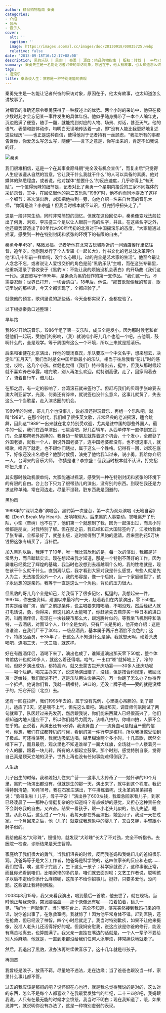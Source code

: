 ```yaml
---
author: 精品购物指南 秦勇
categories:
- 介绍
- 音乐
- 音乐人
cover:
  alt: ''
  caption: ''
  image: https://images.soomal.cc/images/doc/20130918/00035725.webp
  relative: false
date: '2013-09-18T16:12:17+08:00'
description: 黑豹乐队 | 黑豹 | 秦勇 | 源自：精品购物指南 | 版权：转载 |  平均/总评分：05.50/11
summary: 秦勇先生是一名能让记者兴奋的采访对象，原因在于，他太有故事，也太知道怎么讲故事了。对细节的准确还原令秦勇获得了一种叙述上的优势。两个小时的采访中，他只在极少数时刻才会忘记某一事件发生的具体年份。他似乎随身携带了一本个人编年史，页边贴满了便签，随手一翻，就能找到对应的人物、场景、对话，甚至天气……
tags:
- 摇滚乐
title: 秦勇谈人生：愤怒是一种特别无能的表现
---
```


秦勇先生是一名能让记者兴奋的采访对象，原因在于，他太有故事，也太知道怎么讲故事了。

对细节的准确还原令秦勇获得了一种叙述上的优势。两个小时的采访中，他只在极少数时刻才会忘记某一事件发生的具体年份。他似乎随身携带了一本个人编年史，页边贴满了便签，随手一翻，就能找到对应的人物、场景、对话，甚至天气。他的语气、表情和肢体动作，均明白无误地传达着一点，即“没有人能比我更好地复述这些经历”――也正是这种自信，使得他对于记者持有一丝顾虑，“我把所有的事都告诉你，你爱怎么写怎么写，随便”――言下之意是，你写出来的，肯定不如我说的好。

![秦勇](https://images.soomal.cc/images/doc/20130918/00035726_01.webp)





我们很难相信，这是一个在其事业巅峰期“完全没有机会宣传”，而复出后“只觉得人生应该遵从自然的旨意，它让我干什么我就干什么”的人可以具备的素质。他对媒体的熟悉程度，或者说，他对媒体“想要什么”的反应速度，几乎称得上“有天赋”。一个值得玩味的细节是，记者对比了秦勇一个星期内接受的三家不同媒体的采访录音，其中，在回忆起他的第二支乐队“1989”时，他不约而同地提及了这样一个细节：某次演出后，刘欢把他拉到一旁，向他介绍一名来自台湾的音乐大师，“你猜是谁？李宗盛！但我当时根本就不认识，打完招呼扭头走了。”

这是一段非常生动，同时非常简短的回忆。但就在这段回忆中，秦勇像变戏法般拉出了何勇、刘欢、李宗盛三个足以让人眼前一亮的名字，并且，在这些名字之外，他还顺势营造出了80年代末90年代初的北京对于中国摇滚乐的态度，“大家能通过摇滚，感受到一种在特别封闭和紧张的环境下的有限的自由。”

秦勇今年45岁，略微发福。记者听他在北京古玩城附近的一间酒店餐厅里忆往昔，追年岁。他刚刚发行了个人专辑《一起长大》，竹书文化的老总沈永革评价他“和几十年前一样单纯，没什么心眼儿，过的完全是艺术家的生活”。他至今最让人念念不忘，或者说让人爱恨交织的角色是前“黑豹乐队”主唱，而在这张专辑里，他重新灌录了曾收录于《黑豹IV：不能让我的烦恼没机会表白》的开场曲《我们这一代》。这首歌写于1995年，是秦勇为黑豹创作的第一支作品，“我们这一代，不需要忍耐；世界已打开，一切会清白”。18年后，他说，“那首歌就像我的预言，歌词里说的那些话，今天全都实现了，全都应验了。”

就像他的预言，歌词里说的那些话，今天全都实现了，全都应验了。

以下根据秦勇口述整理：

早年路

我16岁开始玩音乐，1986年组了第一支乐队，成员全是发小。因为那时候老和崔健他们一起玩，受他们的影响，（我）就说咱小哥儿几个也组一个吧，吉他啊，鼓啊什么的，全是现学。等于周围有这么一个环境，所以上来就是摇滚乐。

后来和崔健在北京演出，作他的暖场嘉宾，乐队要取一个中文名字，想来想去，决定叫“五月天”。我们当时是全中国年龄最小的乐队，相当于往后我看“花儿”时的感觉，哎哟，这几个小孩。崔健也觉得（我们）特带得出去，挺牛，但我从那时候起就不喜欢锋芒毕露，唱完歌，别人再怎么欢迎，就特别高傲，走了，回家闷着去了，骑着自行车，倍儿狂。

在那之后，有一定的影响了，台湾滚石就来签约了。但赶巧我们的贝司手张岭要去澳大利亚留学，光我、何勇还有骅梓，就说签也没什么意义，这事儿就黄了，失去这么一个当歌星，走入演艺圈的机会。

1989年的时候，哥儿几个也没事儿，说必须还得玩音乐，再组一个乐队吧，就叫“1989”。在那个时代，我们唱了很多英文歌，非常经典的老派摇滚，适合跳舞，因此这“1989”一出来就在北京特别受欢迎，尤其是驻中国的那些外国人。最牛的一回，我们在西单演出，七星酒吧，好几百辆车，从西单停车一直停到宣武门，全是那帮老外追捧的。我身边一帮朋友就靠着这个机会，十个发小，全都娶了外国老婆，就我一个人，别说外国老婆了，连中国老婆都没有，也不想这事儿，就唱歌，唱完了就走，也不跟你们瞎扯，属于这么一个性格。记得有一回，刘欢在底下，好像还没出名呢吧？他那时候瘦，演完了他给我叫过来，说小勇，我给你介绍一人，台湾来的音乐大师， 你猜是谁？李宗盛！但我当时根本就不认识，打完招呼扭头走了。

其实那时候动机很单纯，大家能通过摇滚，感受到一种在特别封闭和紧张的环境下的有限的自由。台上台下只为了很带劲儿的演出，没有别的东西。到现在我还是力求这种单纯，常在河边走，尽量不湿鞋，脏东西我是回避的。

黑豹风

1989年的“深圳之春”演唱会，黑豹第一次登台，第一次为观众演唱《无地自容》和《Don’t Break My Heart》，反响特别大。后来黑豹人事变动，窦唯离开了乐队，小栾（栾树）也不在了，他们第一个就想到了我，因为一起演出过，而且小时候都是朋友，对我特别了解。但在那之前，我已经和正大国际签约了，江凌给我做了张专辑，全都录好了，就差出版，这时候得到了黑豹的邀请。后来黑豹花5万块钱把这张专辑买了，当补偿。

加入黑豹以后，我连干了10年，唯一我比较欣慰的是，每一次的演出，我都是非常尽力，而且踏踏实实。现在想起来我才知道，那是一个特别不落好的工作，因为窦唯已经奠定了辉煌的基础，我当时也没想到去超越啊什么的，我的性格就是，现在该干什么就干什么。直到离队后，我才看到大家对我是什么感觉，有些人就是先入为主，无法接受另外一个人，我的形容是，像一个后妈，当一个家庭破裂了，孩子永远想的是亲妈，我等于一直是这么一个角色，背负的压力很大。

但黑豹的哥儿几个全是知己，给我留下了很多记忆，挺逗的。我想起来一件，1997年，你去查资料，建国以来最冷的一天，赶着我们在内蒙演出，零下50度。其实是给酒厂演，酒厂之前提条件，说主唱要来陪喝酒，不喝没戏，然后经纪人就打电话说，勇，你得来，但这儿的人太能喝了，你赶紧先去燕莎买一种日本的进口药，叫醒酒伴侣，有现在一块钱硬币那么大，跟泡腾片似的。等我坐飞机到呼和浩特，一去酒店，对面12个人，11个全是女的，只有厂长是男的，他开始介绍：这是谁谁谁，在我们厂干了30年，一级品酒员，基本属于两斤白酒脸不变色的；这个，特级品酒员，干35年了，长这么大不知道什么是醉。我就想天啊，硬着头皮喝吧，连喝三天，一天三瓶，就这样。

好在有醒酒伴侣，酒喝下来了，演出也成了，谁知道演出那天零下50度，整个体育馆估计也就30多人，就这么着还得唱。哈气，一出口“嘭”就掉地上了，冷的哟。但好歹演出成功，都特高兴，就又去蒙古包开庆功宴――30多人还庆功呢――喝个烂醉。喝完主办来了，说这场演出赔了，没钱，但是按合约规定，我回北京一定给钱，我们就说不行，这是乐队用生命换来的，万一你跑了怎么办？你得弄一个抵押。他说你们看，我就一辆福特，进口的，还没上牌子呢――要的就是没牌子的，把它开回（北京）去。

还有一回在拉萨，我们1995年去的，属于没有先例，心里提心吊胆的。到了那儿，适应了3天，还是喘不上气，但先这么着吧。演出那天，调音师何飙刚试了两句就晕了，队医赶过来先发药，然后跟我说，你们能来西藏人已经很高兴了，他们都知道内地人适应不了，所以你们就尽力而为，该唱八拍的，你唱四拍，人家不会在乎的。正说着，离演出还有5分钟，我流鼻血了――流鼻血可是相当严重的信号，你想，我们在成都转机的时候，看到的第一件行李是棺材，所以我担惊受怕到了极点。可还得演啊，我就边吸氧边唱，糊里糊涂两个多小时，十几首歌，居然全唱下来了，而且最后，观众里也不知道谁举了一面大红旗，全场就一个人搂着另一个人的腰，跟着一块儿转，所有的人都起立鼓掌。那个时刻，感觉特别自豪，觉得自己真是顶天立地的汉子，世界上再也没有任何事能难得倒我了。

人生劫

儿子出生的时候，我和媳妇儿住来广营――这事儿太传奇了――她怀孕的10个月里，黑豹一场演出都没有，但就是生的那一天，演出来了，就牛到这个程度。我记得特别清楚，10月16号，我在石家庄演出，下午排练着呢，沈永革的弟弟报喜说：“勇哥生啦！儿子，母子平安！”演出挣了600块钱，我着急回家看儿子，到家已经凌晨了――那种心情挺复杂的你知道吗？有点嫉妒的感觉，又担心这种责任会不会剥夺我的自由，又兴奋。结果一看孩子，跟一小老头儿似的，倍儿失望，睡觉。从此以后，这么过了一个月，我每天都在外面演出，她坐月子，我没一天在过家。一个月回来之后，他（儿子）就变成我想象中的婴儿了，又白又胖，手臂跟小肘子似的。

我给他起名“大珍珠”，慢慢的，就发现“大珍珠”长大了不对劲，完全不听指令。去医院一检查，诊断结果是天生智障。

家庭给了我们很大的勇气。当我们沮丧的时候，反而我爸妈和我媳妇儿的爸妈很乐观。我爸妈等于是文艺工作者，她爸妈是科学院的，这四位家长的反应和态度……我们觉得，唉，这辈子完蛋了，生下这么一孩子；科学家就说了，这种事很正常，而且你光看到咱们，比咱家惨的多的是，咱们就去面对呗；文艺工作者说，聪明孩子以后不定给你添什么麻烦呢，这孩子不给你招事儿，挺好，只要多爱他，没问题。这些话让我特别解脱。

2003年8月15号，我父亲看我演出，唱到最后一首歌，他去世了，就在现场。当时他正帮我录像，突发脑溢血――那个录像还有呢――拍着拍着，镜头一晃，“啪”地一声就倒了。当时我在台上，完全不知道，演完突然接到我妈打来的电话，说你爸出事了，在急救室呢。我就惊了！因为他平常身体不错。赶到医院，还在抢救，但已经没了神智，四个小时后就走了。我当时特别歉疚，如果不让他来摄像，没准人老头儿还活得好好的呢。但我妈安慰我，说这应该是你爸的修行，能没有痛苦地离去，也算圆满了。我父亲一直挂在嘴边的话就是，一个人一辈子不要给别人添麻烦，他就是，一直到走都没给我们任何人添麻烦，非常痛快地就走了。

然后，我退出了黑豹，没办法再继续做音乐了。这十几年就是带孩子。

再回首

我曾经是浪子，放荡不羁，尽量地不违法，走在边缘；当了爸爸也跟没当一样，家里什么事儿都不管。

过去的我应该是郁闷的吧？说怀恨在心也行，就是我总觉得我说的是对的，这么对的东西，怎么不是每个人都喜欢？在我最爱发脾气的年纪，二十三四岁吧，我妈跟我说，人只有在最无能的时候才会愤怒，我当时不明白；现在我知道了，哦，如果发脾气，就说明你没有办法了，这是一种特别虚弱的表现。